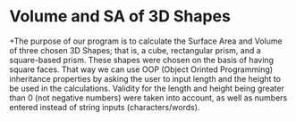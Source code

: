 # Volume and SA of 3D Shapes
+The purpose of our program is to calculate the Surface Area and Volume of three chosen 3D Shapes; that is, a cube, rectangular prism, and a square-based prism. These shapes were chosen on the basis of having square faces. That way we can use OOP (Object Orinted Programming) inheritance properties by asking the user to input length and the height to be used in the calculations. Validity for the length and height being greater than 0 (not negative numbers) were taken into account, as well as numbers entered instead of string inputs (characters/words). 
